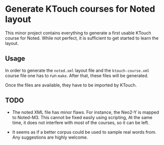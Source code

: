 # Generate KTouch courses for Noted layout

This minor project contains everything to generate a first usable KTouch course
for Noted. While not perfect, it is sufficient to get started to learn the
layout.


## Usage

In order to generate the `noted.xml` layout file and the `ktouch-course.xml`
course file one has to run `make`. After that, these files will be generated.

Once the files are available, they have to be imported by KTouch.


## TODO

- The noted XML file has minor flaws. For instance, the Neo2-Y is mapped to
  Noted-M3. This cannot be fixed easily using scripting, At the same time, it
  does not interfere with most of the courses, so it can be left.

- It seems as if a better corpus could be used to sample real words from. Any
  suggestions are highly welcome.
